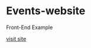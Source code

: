 # Events-website
Front-End Example 

[visit site](https://iva-yorgova.github.io/Events-website/?target=_blank)



